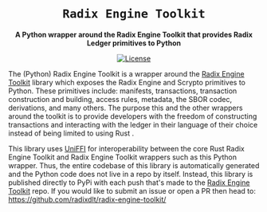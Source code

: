 <div align="center">
  <h1><code>Radix Engine Toolkit</code></h1>
  <p>
    <strong>A Python wrapper around the Radix Engine Toolkit that provides Radix Ledger primitives to Python</strong>
  </p>

[![License](https://img.shields.io/badge/License-Apache_2.0-blue.svg)](https://opensource.org/licenses/Apache-2.0)
</div>

The (Python) Radix Engine Toolkit is a wrapper around the [Radix Engine Toolkit](https://github.com/radixdlt/radix-engine-toolkit/) library which exposes the Radix Engine and Scrypto primitives to Python. These primitives include: manifests, transactions, transaction construction and building, access rules, metadata, the SBOR codec, derivations, and many others. The purpose this and the other wrappers around the toolkit is to provide developers with the freedom of constructing transactions and interacting with the ledger in their language of their choice instead of being limited to using Rust <!-- Even though I really think you should learn and use Rust!. -->.

This library uses [UniFFI](https://github.com/mozilla/uniffi-rs) for interoperability between the core Rust Radix Engine Toolkit and Radix Engine Toolkit wrappers such as this Python wrapper. Thus, the entire codebase of this library is automatically generated and the Python code does not live in a repo by itself. Instead, this library is published directly to PyPi with each push that's made to the [Radix Engine Toolkit](https://github.com/radixdlt/radix-engine-toolkit/) repo. If you would like to submit an issue or open a PR then head to: https://github.com/radixdlt/radix-engine-toolkit/